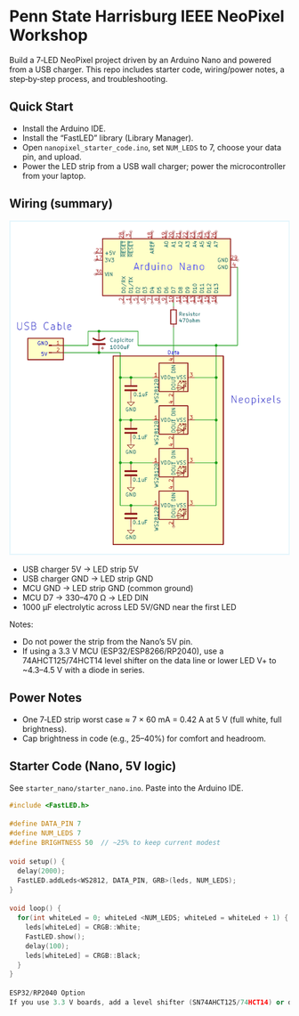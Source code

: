 # Penn State Harrisburg IEEE NeoPixel Workshop

Build a 7‑LED NeoPixel project driven by an Arduino Nano and powered from a USB charger. This repo includes starter code, wiring/power notes, a step‑by‑step process, and troubleshooting.

## Quick Start
- Install the Arduino IDE.
- Install the “FastLED” library (Library Manager).
- Open `nanopixel_starter_code.ino`, set `NUM_LEDS` to 7, choose your data pin, and upload.
- Power the LED strip from a USB wall charger; power the microcontroller from your laptop.

## Wiring (summary)
![Wiring diagram](neopixel_wiring_diagram_v2.png)

- USB charger 5V -> LED strip 5V  
- USB charger GND -> LED strip GND  
- MCU GND -> LED strip GND (common ground)  
- MCU D7 -> 330–470 Ω -> LED DIN  
- 1000 µF electrolytic across LED 5V/GND near the first LED

Notes:
- Do not power the strip from the Nano’s 5V pin.
- If using a 3.3 V MCU (ESP32/ESP8266/RP2040), use a 74AHCT125/74HCT14 level shifter on the data line or lower LED V+ to ~4.3–4.5 V with a diode in series.

## Power Notes
- One 7‑LED strip worst case ≈ 7 × 60 mA = 0.42 A at 5 V (full white, full brightness).
- Cap brightness in code (e.g., 25–40%) for comfort and headroom.

## Starter Code (Nano, 5V logic)
See `starter_nano/starter_nano.ino`. Paste into the Arduino IDE.

```cpp
#include <FastLED.h>

#define DATA_PIN 7
#define NUM_LEDS 7
#define BRIGHTNESS 50  // ~25% to keep current modest

void setup() {
  delay(2000);
  FastLED.addLeds<WS2812, DATA_PIN, GRB>(leds, NUM_LEDS);
}

void loop() {
  for(int whiteLed = 0; whiteLed <NUM_LEDS; whiteLed = whiteLed + 1) {
    leds[whiteLed] = CRGB::White;
    FastLED.show();
    delay(100);
    leds[whiteLed] = CRGB::Black;
  }
}

ESP32/RP2040 Option
If you use 3.3 V boards, add a level shifter (SN74AHCT125/74HCT14) or drop LED V+ to ~4.3–4.5 V with a diode. See code/starter_esp32/starter_esp32.ino. (Work in progress, not added yet)


